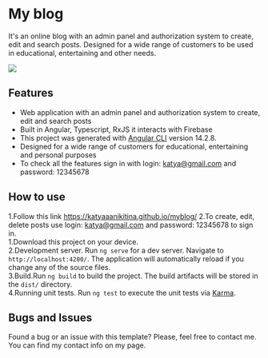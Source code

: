 # My blog
It's an online blog with an admin panel and authorization system to create, edit and search posts. Designed for a wide range of customers to be used in educational, entertaining and other needs.

![](https://github.com/Katyaaanikitina/myblog/blob/eaca438c47e56d76880d10a09359af4996551ef0/Blog.gif)

## Features
* Web application with an admin panel and authorization system to create, edit and search posts
* Built in Angular, Typescript, RxJS it interacts with Firebase 
* This project was generated with [Angular CLI](https://github.com/angular/angular-cli) version 14.2.8.
* Designed for a wide range of customers for educational, entertaining and personal purposes
* To check all the features sign in with login: katya@gmail.com and password: 12345678

## How to use
1.Follow this link https://katyaaanikitina.github.io/myblog/
2.To create, edit, delete posts use login: katya@gmail.com and password: 12345678 to sign in. <br/>
1.Download this project on your device. <br/>
2.Development server. Run `ng serve` for a dev server. Navigate to `http://localhost:4200/`. The application will automatically reload if you change any of the source files. <br/>
3.Build.Run `ng build` to build the project. The build artifacts will be stored in the `dist/` directory. <br/>
4.Running unit tests. Run `ng test` to execute the unit tests via [Karma](https://karma-runner.github.io). <br/>

## Bugs and Issues
Found a bug or an issue with this template? Please, feel free to contact me. You can find my contact info on my page.
